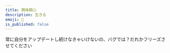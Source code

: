 ```yaml
---
title: 興味関心
description: 生きる
emoji: 🤧
is_published: false
---
```


常に自分をアップデートし続けなきゃいけないの、バグでは？だれかフリーズさせてください
